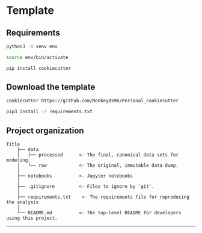 #  Template

## Requirements

```bash
python3 -m venv env 

source env/bin/activate

```

```bash
pip install cookiecutter
```

## Download the template 

```bash
cookiecutter https://github.com/Monkey8596/Personal_cookiecutter
```

```bash
pip3 install -r requirements.txt
```


## Project organization

    Title
        ├── data
        │   ├── processed      <- The final, canonical data sets for modeling.
        │   └── raw            <- The original, immutable data dump.
        │
        ├── notebooks          <- Jupyter notebooks
        │
        ├── .gitignore         <- Files to ignore by `git`.
        │
        ├── requirements.txt    <- The requirements file for reproducing the analysis
        │
        └── README.md          <- The top-level README for developers using this project.

---
